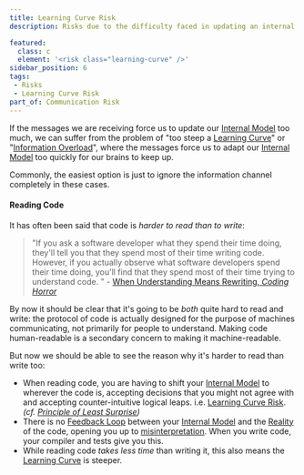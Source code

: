 ```yaml
---
title: Learning Curve Risk
description: Risks due to the difficulty faced in updating an internal model.

featured: 
  class: c
  element: '<risk class="learning-curve" />'
sidebar_position: 6
tags:
 - Risks
 - Learning Curve Risk
part_of: Communication Risk
---
```


<RiskIntro fm={frontMatter} />

If the messages we are receiving force us to update our [Internal Model](/thinking/Glossary.md#internal-model) too much, we can suffer from the problem of "too steep a [Learning Curve](https://en.wikipedia.org/wiki/Learning_curve)" or "[Information Overload](https://en.wikipedia.org/wiki/Information_overload)", where the messages force us to adapt our [Internal Model](/thinking/Glossary.md#internal-model) too quickly for our brains to keep up.  

Commonly, the easiest option is just to ignore the information channel completely in these cases.

#### Reading Code

It has often been said that code is _harder to read than to write_:  

> "If you ask a software developer what they spend their time doing, they'll tell you that they spend most of their time writing code.  However, if you actually observe what software developers spend their time doing, you'll find that they spend most of their time trying to understand code. " -  [When Understanding Means Rewriting, _Coding Horror_](https://blog.codinghorror.com/when-understanding-means-rewriting/)

By now it should be clear that it's going to be _both_ quite hard to read and write:  the protocol of code is actually designed for the purpose of machines communicating, not primarily for people to understand.  Making code human-readable is a secondary concern to making it machine-readable.

But now we should be able to see the reason why it's harder to read than write too: 
 
 - When reading code, you are having to shift your [Internal Model](/thinking/Glossary.md#internal-model) to wherever the code is, accepting decisions that you might not agree with and accepting counter-intuitive logical leaps.  i.e. [Learning Curve Risk](/tags/Learning-Curve-Risk). _(cf. [Principle of Least Surprise](https://en.wikipedia.org/wiki/Principle_of_least_astonishment))_
 - There is no [Feedback Loop](/thinking/Glossary.md#feedback-loop) between your [Internal Model](/thinking/Glossary.md#internal-model) and the [Reality](/tags/Meeting-Reality) of the code, opening you up to [misinterpretation](Communication-Risk.md#misinterpretation).  When you write code, your compiler and tests give you this.
 - While reading code _takes less time_ than writing it, this also means the [Learning Curve](/tags/Learning-Curve-Risk) is steeper.